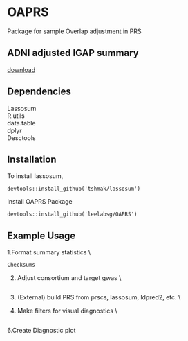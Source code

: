 # OAPRS
Package for sample Overlap adjustment in PRS
## ADNI adjusted IGAP summary 
[download](https://storage.cloud.google.com/leelabsg/OAPRS/IGAP_summary_ADNI_overlap_adj.txt.gz?authuser=1)

## Dependencies
Lassosum \
R.utils \
data.table \
dplyr \
Desctools 

## Installation
To install lassosum,
```
devtools::install_github('tshmak/lassosum')
```
Install OAPRS Package 
```
devtools::install_github('leelabsg/OAPRS')
```

## Example Usage 
1.Format summary statistics \
```
Checksums
```
2. Adjust consortium and target gwas \
```

```
3. (External) build PRS from prscs, lassosum, ldpred2, etc. \

5. Make filters for visual diagnostics \
```

```

6.Create Diagnostic plot
```

```
